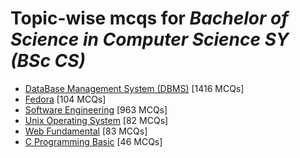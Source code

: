 # Topic-wise mcqs for *Bachelor of Science in Computer Science SY (BSc CS)*

- [DataBase Management System \(DBMS\)](https://mcqmate.com/topic/database-management-system) [1416 MCQs]
- [Fedora](https://mcqmate.com/topic/fedora) [104 MCQs]
- [Software Engineering](https://mcqmate.com/topic/software-engineering) [963 MCQs]
- [Unix Operating System](https://mcqmate.com/topic/unix-operating-system) [82 MCQs]
- [Web Fundamental](https://mcqmate.com/topic/web-fundamental) [83 MCQs]
- [C Programming Basic](https://mcqmate.com/topic/c-programming-basic) [46 MCQs]
